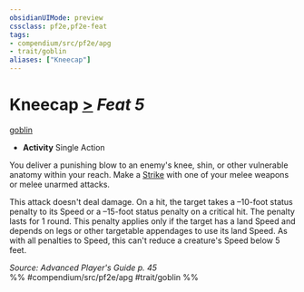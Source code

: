 ```yaml
---
obsidianUIMode: preview
cssclass: pf2e,pf2e-feat
tags:
- compendium/src/pf2e/apg
- trait/goblin
aliases: ["Kneecap"]
---
```

# Kneecap  [>](/rules/core-rulebook/chapter-9-playing-the-game.md#Actions "Single Action") *Feat 5*  
[goblin](/rules/traits/goblin.md)  

- **Activity** Single Action

You deliver a punishing blow to an enemy's knee, shin, or other vulnerable anatomy within your reach. Make a [Strike](/rules/actions/strike.md) with one of your melee weapons or melee unarmed attacks.

This attack doesn't deal damage. On a hit, the target takes a –10-foot status penalty to its Speed or a –15-foot status penalty on a critical hit. The penalty lasts for 1 round. This penalty applies only if the target has a land Speed and depends on legs or other targetable appendages to use its land Speed. As with all penalties to Speed, this can't reduce a creature's Speed below 5 feet.

*Source: Advanced Player's Guide p. 45*  
%% #compendium/src/pf2e/apg #trait/goblin %%
